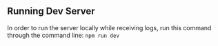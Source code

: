 ## Running Dev Server
In order to run the server locally while receiving logs, run this command through the command line:
`npm run dev`